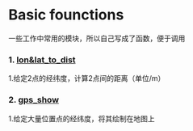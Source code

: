 # Basic founctions

一些工作中常用的模块，所以自己写成了函数，便于调用

### 1. [lon&lat_to_dist](https://github.com/kunkun1230/Basic-founctions/blob/master/lon%26lat_to_dist.py)  
1.给定2点的经纬度，计算2点间的距离（单位/m）

### 2. [gps_show](https://github.com/kunkun1230/Basic-founctions/blob/master/gps_show.py)  
1.给定大量位置点的经纬度，将其绘制在地图上

